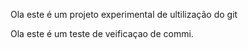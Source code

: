 Ola este é um projeto experimental de ultilização do git

Ola este é um teste de veificaçao de commi.
